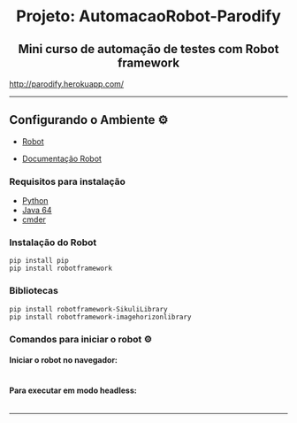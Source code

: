 <h1 align="center">Projeto: AutomacaoRobot-Parodify </h1>
<h2 align="center">Mini curso de automação de testes com Robot framework</h2>

http://parodify.herokuapp.com/


---

## Configurando o Ambiente :gear:

- [Robot](https://robotframework.org/)

- [Documentação Robot](https://github.com/robotframework/robotframework)

### Requisitos para instalação

- [Python](https://www.python.org/downloads)
- [Java 64](https://www.java.com/pt-BR/download/manual.jsp)
- [cmder](https://cmder.net/)

### Instalação do Robot

```shell
pip install pip
pip install robotframework
```

### Bibliotecas

```shell
pip install robotframework-SikuliLibrary
pip install robotframework-imagehorizonlibrary

```

### Comandos para iniciar o robot :gear:

#### Iniciar o robot no navegador:

```shell

```

#### Para executar em modo headless:

```shell

```

---
